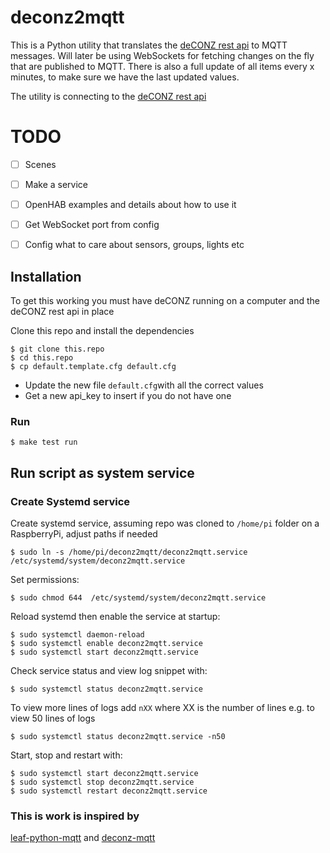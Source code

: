 # deconz2mqtt

This is a Python utility that translates the [deCONZ rest api](https://dresden-elektronik.github.io/deconz-rest-doc/) to MQTT messages.
Will later be using WebSockets for fetching changes on the fly that are published
to MQTT.
There is also a full update of all items every x minutes, to make sure we have the last updated values.

The utility is connecting to the [deCONZ rest api](https://dresden-elektronik.github.io/deconz-rest-doc/) 


# TODO

- [ ] Scenes
- [ ] Make a service
- [ ] OpenHAB examples and details about how to use it
- [ ] Get WebSocket port from config
- [ ] Config what to care about sensors, groups, lights etc


## Installation

To get this working you must have deCONZ running on a computer and the deCONZ rest api in place

Clone this repo and install the dependencies
```shell script
$ git clone this.repo 
$ cd this.repo
$ cp default.template.cfg default.cfg
```

- Update the new file `default.cfg`with all the correct values
- Get a new api_key to insert if you do not have one


### Run
`$ make test run`

## Run script as system service

### Create Systemd service

Create systemd service, assuming repo was cloned to `/home/pi` folder on a RaspberryPi, adjust paths if needed

`$ sudo ln -s /home/pi/deconz2mqtt/deconz2mqtt.service /etc/systemd/system/deconz2mqtt.service`

Set permissions:

`$ sudo chmod 644  /etc/systemd/system/deconz2mqtt.service`

Reload systemd then enable the service at startup:

```
$ sudo systemctl daemon-reload
$ sudo systemctl enable deconz2mqtt.service
$ sudo systemctl start deconz2mqtt.service
```

Check service status and view log snippet with:

`$ sudo systemctl status deconz2mqtt.service`

To view more lines of logs add `nXX` where XX is the number of lines e.g. to view 50 lines of logs

`$ sudo systemctl status deconz2mqtt.service -n50`

Start, stop and restart with:

```
$ sudo systemctl start deconz2mqtt.service
$ sudo systemctl stop deconz2mqtt.service
$ sudo systemctl restart deconz2mqtt.service
```

### This is work is inspired by 
[leaf-python-mqtt](https://github.com/glynhudson/leaf-python-mqtt) and [deconz-mqtt](https://github.com/xibriz/deconz-mqtt)

